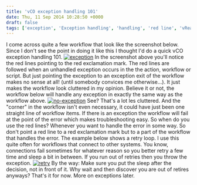 ```yaml
---
title: 'vCO exception handling 101'
date: Thu, 11 Sep 2014 10:28:50 +0000
draft: false
tags: ['exception', 'Exception handling', 'handling', 'red line', 'vRealize Orchestrator', 'vRealize Orchestrator (vCO)']
---
```


I come across quite a few workflow that look like the screenshot below. Since I don't see the point in doing it like this I thought I'd do a quick vCO exception handling 101. [![exception](http://automate-it.today/wp-content/uploads/2014/09/exception-300x137.jpg)](http://automate-it.today/wp-content/uploads/2014/09/exception.jpg) In the screenshot above you'll notice the red lines pointing to the red exclamation mark. The red lines are followed when an unhandled exception occurs in the the action, workflow or script. But just pointing the exception to an exception exit of the workflow makes no sense at all! (until somebody convices me otherwise...). It just makes the workflow look cluttered in my opinion. Believe it or not, the workflow below will handle any exception in exactly the same way as the workflow above. [![no-exception](http://automate-it.today/wp-content/uploads/2014/09/no-exception-300x138.jpg)](http://automate-it.today/wp-content/uploads/2014/09/no-exception.jpg) See? That's a lot les cluttered. And the "corner" in the workflow isn't even necessary, it could have just been one straight line of workflow items. If there is an exception the workflow will fail at the point of the error which makes troubleshooting easy. So when do you use the red lines? Whenever you want to handle the error in some way. So don't point a red line to a red exclamation mark but to a part of the workflow that handles the error. The example below shows a retry loop. I use this quite often for workflows that connect to other systems. You know, connections fail sometimes for whatever reason so you better retry a few time and sleep a bit in between. If you run out of retries then you throw the exception. [![retry](http://automate-it.today/wp-content/uploads/2014/09/retry-300x181.png)](http://automate-it.today/wp-content/uploads/2014/09/retry.png) By the way: Make sure you put the sleep after the decision, not in front of it. Why wait and then discover you are out of retires anyways? That's it for now. More on exceptions later.